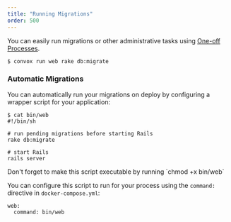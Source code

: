 ```yaml
---
title: "Running Migrations"
order: 500
---
```


You can easily run migrations or other administrative tasks using [One-off Processes](/docs/one-off-processes).

    $ convox run web rake db:migrate

### Automatic Migrations

You can automatically run your migrations on deploy by configuring a wrapper script for your application:

    $ cat bin/web
    #!/bin/sh
    
    # run pending migrations before starting Rails
    rake db:migrate
    
    # start Rails
    rails server
    
<div class="block-callout block-show-callout type-info" markdown="1">
Don't forget to make this script executable by running `chmod +x bin/web`
</div>

You can configure this script to run for your process using the `command:` directive in `docker-compose.yml`:

    web:
      command: bin/web